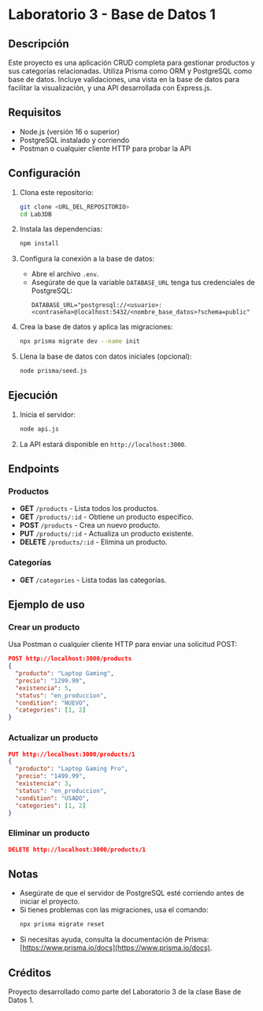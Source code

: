 # Laboratorio 3 - Base de Datos 1

## Descripción
Este proyecto es una aplicación CRUD completa para gestionar productos y sus categorías relacionadas. Utiliza Prisma como ORM y PostgreSQL como base de datos. Incluye validaciones, una vista en la base de datos para facilitar la visualización, y una API desarrollada con Express.js.

## Requisitos
- Node.js (versión 16 o superior)
- PostgreSQL instalado y corriendo
- Postman o cualquier cliente HTTP para probar la API

## Configuración
1. Clona este repositorio:
   ```bash
   git clone <URL_DEL_REPOSITORIO>
   cd Lab3DB
   ```

2. Instala las dependencias:
   ```bash
   npm install
   ```

3. Configura la conexión a la base de datos:
   - Abre el archivo `.env`.
   - Asegúrate de que la variable `DATABASE_URL` tenga tus credenciales de PostgreSQL:
     ```env
     DATABASE_URL="postgresql://<usuario>:<contraseña>@localhost:5432/<nombre_base_datos>?schema=public"
     ```

4. Crea la base de datos y aplica las migraciones:
   ```bash
   npx prisma migrate dev --name init
   ```

5. Llena la base de datos con datos iniciales (opcional):
   ```bash
   node prisma/seed.js
   ```

## Ejecución
1. Inicia el servidor:
   ```bash
   node api.js
   ```

2. La API estará disponible en `http://localhost:3000`.

## Endpoints
### Productos
- **GET** `/products` - Lista todos los productos.
- **GET** `/products/:id` - Obtiene un producto específico.
- **POST** `/products` - Crea un nuevo producto.
- **PUT** `/products/:id` - Actualiza un producto existente.
- **DELETE** `/products/:id` - Elimina un producto.

### Categorías
- **GET** `/categories` - Lista todas las categorías.

## Ejemplo de uso
### Crear un producto
Usa Postman o cualquier cliente HTTP para enviar una solicitud POST:
```json
POST http://localhost:3000/products
{
  "producto": "Laptop Gaming",
  "precio": "1299.99",
  "existencia": 5,
  "status": "en_produccion",
  "condition": "NUEVO",
  "categories": [1, 2]
}
```

### Actualizar un producto
```json
PUT http://localhost:3000/products/1
{
  "producto": "Laptop Gaming Pro",
  "precio": "1499.99",
  "existencia": 3,
  "status": "en_produccion",
  "condition": "USADO",
  "categories": [1, 2]
}
```

### Eliminar un producto
```json
DELETE http://localhost:3000/products/1
```

## Notas
- Asegúrate de que el servidor de PostgreSQL esté corriendo antes de iniciar el proyecto.
- Si tienes problemas con las migraciones, usa el comando:
  ```bash
  npx prisma migrate reset
  ```
- Si necesitas ayuda, consulta la documentación de Prisma: [https://www.prisma.io/docs](https://www.prisma.io/docs).

## Créditos
Proyecto desarrollado como parte del Laboratorio 3 de la clase Base de Datos 1.
